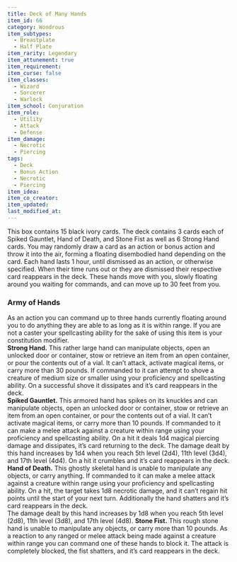 ```yaml
---
title: Deck of Many Hands
item_id: 66
category: Wondrous
item_subtypes:
  - Breastplate
  - Half Plate
item_rarity: Legendary
item_attunement: true
item_requirement:
item_curse: false
item_classes:
  - Wizard
  - Sorcerer
  - Warlock
item_school: Conjuration
item_role:
  - Utility
  - Attack
  - Defense
item_damage:
  - Necrotic
  - Piercing
tags:
  - Deck
  - Bonus Action
  - Necrotic
  - Piercing
item_idea:
item_co_creator:
item_updated:
last_modified_at:
---
```

This box contains 15 black ivory cards. The deck contains 3 cards each of Spiked Gauntlet, Hand of Death, and Stone Fist as well as 6 Strong Hand cards. 
You may randomly draw a card as an action or bonus action and throw it into the air, forming a floating disembodied hand depending on the card. Each hand lasts 1 hour, until dismissed as an action, or otherwise specified. When their time runs out or they are dismissed their respective card reappears in the deck. These hands move with you, slowly floating around you waiting for commands, and can move up to 30 feet from you.

### Army of Hands
As an action you can command up to three hands currently floating around you to do anything they are able to as long as it is within range.
If you are not a caster your spellcasting ability for the sake of using this item is your constitution modifier.    
**Strong Hand.** This rather large hand can manipulate objects, open an unlocked door or container, stow or retrieve an item from an open container, or pour the contents out of a vial. It can’t attack, activate magical items, or carry more than 30 pounds.
If commanded to it can attempt to shove a creature of medium size or smaller using your proficiency and spellcasting ability. On a successful shove it dissipates and it’s card reappears in the deck.    
**Spiked Gauntlet.** This armored hand has spikes on its knuckles and can manipulate objects, open an unlocked door or container, stow or retrieve an item from an open container, or pour the contents out of a vial. It can’t activate magical items, or carry more than 10 pounds.
If commanded to it can make a melee attack against a creature within range using your proficiency and spellcasting ability. On a hit it deals 1d4 magical piercing damage and dissipates, it’s card returning to the deck. 
The damage dealt by this hand increases by 1d4 when you reach 5th level (2d4), 11th level (3d4), and 17th level (4d4). On a hit it crumbles and it’s card reappears in the deck.    
**Hand of Death.** This ghostly skeletal hand is unable to manipulate any objects, or carry anything.
If commanded to it can make a melee attack against a creature within range using your proficiency and spellcasting ability. On a hit, the target takes 1d8 necrotic damage, and it can’t regain hit points until the start of your next turn. Additionally the hand shatters and it’s card reappears in the deck.    
The damage dealt by this hand increases by 1d8 when you reach 5th level (2d8), 11th level (3d8), and 17th level (4d8).
**Stone Fist.** This rough stone hand is unable to manipulate any objects, or carry more than 10 pounds.
As a reaction to any ranged or melee attack being made against a creature within range you can command one of these hands to block it. The attack is completely blocked, the fist shatters, and it’s card reappears in the deck.

